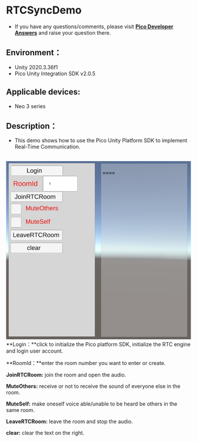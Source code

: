 # RTCSyncDemo

- If you have any questions/comments, please visit [**Pico Developer Answers**](https://devanswers.pico-interactive.com/) and raise your question there. 

## Environment：

- Unity 2020.3.36f1
- Pico Unity Integration SDK v2.0.5

## Applicable devices:

- Neo 3 series

## Description：

-  This demo shows how to use the Pico Unity Platform SDK to implement Real-Time Communication. 

​	![screenshot](https://github.com/picoxr/RTCSyncDemo/blob/main/Assets/Screenshot/screenshot.jpg)
**Login：**click to initialize the Pico platform SDK, initialize the RTC engine and login user account.

**RoomId：**enter the room number you want to enter or create.

**JoinRTCRoom:** join the room and open the audio.

**MuteOthers:** receive or not to receive the sound of everyone else in the room.

**MuteSelf:** make oneself voice able/unable to be heard be others in the same room.

**LeaveRTCRoom:** leave the room and stop the audio.

**clear:** clear the text on the right.

